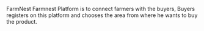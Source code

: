 FarmNest
Farmnest Platform is to connect farmers with the
buyers, Buyers registers on this platform and chooses
the area from where he wants to buy the product.

